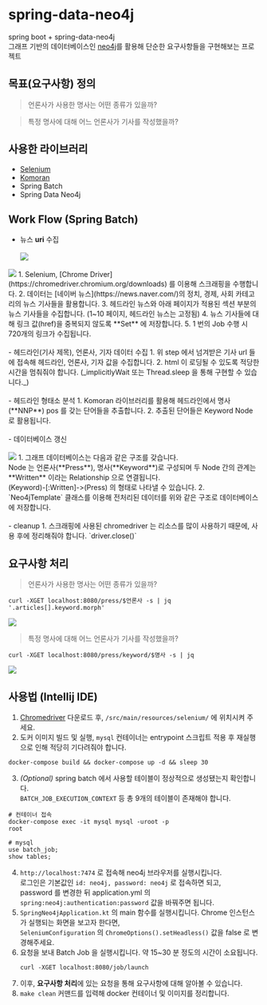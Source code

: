 # spring-data-neo4j
spring boot + spring-data-neo4j<br>
그래프 기반의 데이터베이스인 [neo4j](https://neo4j.com/)를 활용해 단순한 요구사항들을 구현해보는 프로젝트 

## 목표(요구사항) 정의
> 언론사가 사용한 명사는 어떤 종류가 있을까?<br>

> 특정 명사에 대해 어느 언론사가 기사를 작성했을까?

## 사용한 라이브러리
- [Selenium](https://www.selenium.dev/)
- [Komoran](https://docs.komoran.kr/)
- Spring Batch
- Spring Data Neo4j

## Work Flow (Spring Batch)
- 뉴스 **uri** 수집<br><br>
<img src="https://user-images.githubusercontent.com/17774927/200138166-119a04c4-bcc1-41e6-ba27-f82ba5ddb9f3.png"><br>
<img src="https://user-images.githubusercontent.com/17774927/200138163-415fe131-ed7c-4ae4-ab9f-1d05c4b5fafc.png">
    1. Selenium, [Chrome Driver](https://chromedriver.chromium.org/downloads) 를 이용해 스크래핑을 수행합니다.
    2. 데이터는 [네이버 뉴스](https://news.naver.com/)의 정치, 경제, 사회 카테고리의 뉴스 기사들을 활용합니다.
    3. 헤드라인 뉴스와 아래 페이지가 적용된 섹션 부분의 뉴스 기사들을 수집합니다. (1~10 페이지, 헤드라인 뉴스는 고정됨)
    4. 뉴스 기사들에 대해 링크 값(href)을 중복되지 않도록 **Set** 에 저장합니다.
    5. 1 번의 Job 수행 시 720개의 링크가 수집됩니다.
<br><br>
- 헤드라인(기사 제목), 언론사, 기자 데이터 수집
    1. 위 step 에서 넘겨받은 기사 url 들에 접속해 헤드라인, 언론사, 기자 값을 수집합니다.
    2. html 이 로딩될 수 있도록 적당한 시간을 멈춰줘야 합니다. (_implicitlyWait 또는 Thread.sleep 을 통해 구현할 수 있습니다._)
<br><br>
- 헤드라인 형태소 분석
    1. Komoran 라이브러리를 활용해 헤드라인에서 명사(**NNP**) pos 를 갖는 단어들을 추출합니다.
    2. 추출된 단어들은 Keyword Node 로 활용됩니다.
<br><br>
- 데이터베이스 갱신<br><br>
<img src="https://user-images.githubusercontent.com/17774927/200138533-cea46651-d294-426f-b2fe-a5f1cf029753.png">
    1. 그래프 데이터베이스는 다음과 같은 구조를 갖습니다.<br>
  Node 는 언론사(**Press**), 명사(**Keyword**)로 구성되며 두 Node 간의 관계는 **Written** 이라는 Relationship 으로 연결됩니다.<br>
  (Keyword)-[:Written]->(Press) 의 형태로 나타낼 수 있습니다.
    2. `Neo4jTemplate` 클래스를 이용해 전처리된 데이터를 위와 같은 구조로 데이터베이스에 저장합니다.
<br><br>
- cleanup
    1. 스크래핑에 사용된 chromedriver 는 리소스를 많이 사용하기 때문에, 사용 후에 정리해줘야 합니다. `driver.close()`

## 요구사항 처리
> 언론사가 사용한 명사는 어떤 종류가 있을까?
```shell
curl -XGET localhost:8080/press/$언론사 -s | jq '.articles[].keyword.morph'
```
<img src="https://user-images.githubusercontent.com/17774927/200144341-fb9f7589-8db2-463b-8a44-2eb879615faa.png">

> 특정 명사에 대해 어느 언론사가 기사를 작성했을까?
```shell
curl -XGET localhost:8080/press/keyword/$명사 -s | jq
```
<img src="https://user-images.githubusercontent.com/17774927/200144275-ece6078e-c869-4497-921c-01f1c9e9f356.png">

## 사용법 (Intellij IDE)
1. [Chromedriver](https://chromedriver.chromium.org/downloads) 다운로드 후, `/src/main/resources/selenium/` 에 위치시켜 주세요.
2. 도커 이미지 빌드 및 실행, `mysql` 컨테이너는 entrypoint 스크립트 적용 후 재실행으로 인해 적당히 기다려줘야 합니다.
```shell
docker-compose build && docker-compose up -d && sleep 30
```
3. _(Optional)_ spring batch 에서 사용할 테이블이 정상적으로 생성됐는지 확인합니다.<br>
`BATCH_JOB_EXECUTION_CONTEXT` 등 총 9개의 테이블이 존재해야 합니다.
```shell
# 컨테이너 접속
docker-compose exec -it mysql mysql -uroot -p
root
```
```mysql
# mysql
use batch_job;
show tables;
```
4. `http://localhost:7474` 로 접속해 neo4j 브라우저를 실행시킵니다.<br>로그인은 기본값인 `id: neo4j, password: neo4j` 로 접속하면 되고,<br>password 를 변경한 뒤 application.yml 의 `spring:neo4j:authentication:password` 값을 바꿔주면 됩니다.
5. `SpringNeo4jApplication.kt` 의 main 함수를 실행시킵니다. Chrome 인스턴스가 실행되는 화면을 보고자 한다면,<br>`SeleniumConfiguration` 의 `ChromeOptions().setHeadless()` 값을 false 로 변경해주세요.
6. 요청을 보내 Batch Job 을 실행시킵니다. 약 15~30 분 정도의 시간이 소요됩니다. 
    ```shell
    curl -XGET localhost:8080/job/launch
    ```
8. 이후, **요구사항 처리**에 있는 요청을 통해 요구사항에 대해 알아볼 수 있습니다.
9. `make clean` 커맨드를 입력해 docker 컨테이너 및 이미지를 정리합니다.